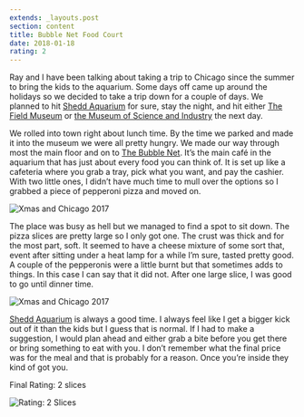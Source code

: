 ```yaml
---
extends: _layouts.post
section: content
title: Bubble Net Food Court
date: 2018-01-18
rating: 2
---
```


Ray and I have been talking about taking a trip to Chicago since the summer to bring the kids to the aquarium. Some days off came up around the holidays so we decided to take a trip down for a couple of days. We planned to hit [Shedd Aquarium](https://www.sheddaquarium.org/) for sure, stay the night, and hit either [The Field Museum](http://%E2%80%9D) or [the Museum of Science and Industry](http://%E2%80%9D) the next day.

We rolled into town right about lunch time. By the time we parked and made it into the museum we were all pretty hungry. We made our way through most the main floor and on to [The Bubble Net](http://%E2%80%9D). It’s the main café in the aquarium that has just about every food you can think of. It is set up like a cafeteria where you grab a tray, pick what you want, and pay the cashier. With two little ones, I didn’t have much time to mull over the options so I grabbed a piece of pepperoni pizza and moved on.

![Xmas and Chicago 2017](https://farm5.staticflickr.com/4737/27783387019_af461836db.jpg)

The place was busy as hell but we managed to find a spot to sit down. The pizza slices are pretty large so I only got one. The crust was thick and for the most part, soft. It seemed to have a cheese mixture of some sort that, event after sitting under a heat lamp for a while I’m sure, tasted pretty good. A couple of the pepperonis were a little burnt but that sometimes adds to things. In this case I can say that it did not. After one large slice, I was good to go until dinner time.

![Xmas and Chicago 2017](https://farm5.staticflickr.com/4681/24692005017_16676826c6.jpg)

[Shedd Aquarium](http://%E2%80%9D) is always a good time. I always feel like I get a bigger kick out of it than the kids but I guess that is normal. If I had to make a suggestion, I would plan ahead and either grab a bite before you get there or bring something to eat with you. I don’t remember what the final price was for the meal and that is probably for a reason. Once you’re inside they kind of got you.

Final Rating: 2 slices

![Rating: 2 Slices](/assets/img/pizza2_sm.jpg)